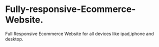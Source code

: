 # Fully-responsive-Ecommerce-Website.
Full Responsive Ecommerce Website for all devices like ipad,iphone and desktop.
